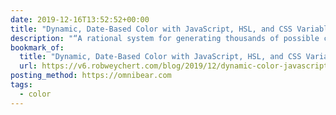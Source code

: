 ```yaml
---
date: 2019-12-16T13:52:52+00:00
title: "Dynamic, Date-Based Color with JavaScript, HSL, and CSS Variables"
description: "“A rational system for generating thousands of possible color schemes.”"
bookmark_of:
  title: "Dynamic, Date-Based Color with JavaScript, HSL, and CSS Variables"
  url: https://v6.robweychert.com/blog/2019/12/dynamic-color-javascript-hsl/
posting_method: https://omnibear.com
tags:
  - color
---
```

